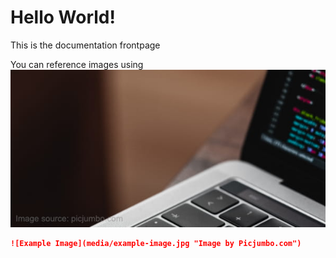 # Hello World!

This is the documentation frontpage

You can reference images using ![Example Image](media/example-image.jpg "Image by Picjumbo.com")
```markdown
![Example Image](media/example-image.jpg "Image by Picjumbo.com")
```